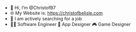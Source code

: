 - 👋 Hi, I’m @ChristofB7
- 🌐 My Website is: https://christofbelisle.com
- 👀 I am actively searching for a job
- 👨‍💻 Software Engineer 📱 App Designer 🎮 Game Designer 
